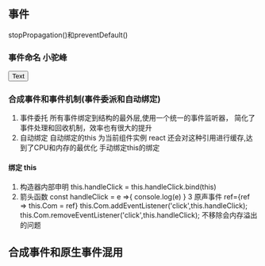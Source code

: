 ## 事件
stopPropagation()和preventDefault()

### 事件命名 小驼峰
<button onClick="handleClick()" >Text</button>

### 合成事件和事件机制(事件委派和自动绑定)
1. 事件委托
所有事件绑定到结构的最外层,使用一个统一的事件监听器，
简化了事件处理和回收机制，效率也有很大的提升
2. 自动绑定
自动绑定的this 为当前组件实例
react 还会对这种引用进行缓存,达到了CPU和内存的最优化
手动绑定this的绑定

#### 绑定 this
1. 构造器内部申明 this.handleClick = this.handleClick.bind(this)
2. 箭头函数  const handleClick = e =>{
  console.log(e)
}
3 原声事件
ref={ref => this.Com = ref}
this.Com.addEventListener('click',this.handleClick);
this.Com.removeEventListener('click',this.handleClick);
不移除会内存溢出的问题
## 合成事件和原生事件混用


